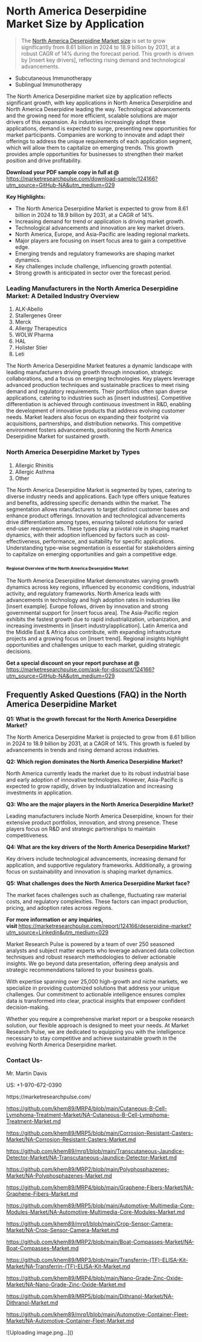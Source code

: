 <h1>North America Deserpidine Market&nbsp;Size by Application</h1><blockquote><p>The <a href="https://marketresearchpulse.com/download-sample/124166?utm_source=GitHub-NA&amp;utm_medium=029">North America Deserpidine Market size</a> is set to grow significantly from 8.61 billion in 2024 to 18.9 billion by 2031, at a robust CAGR of 14% during the forecast period. This growth is driven by [insert key drivers], reflecting rising demand and technological advancements.</p></blockquote><ul><li>Subcutaneous Immunotherapy<li> Sublingual Immunotherapy</li></ul><p>The North America Deserpidine market size by application reflects significant growth, with key applications in North America Deserpidine and North America Deserpidine leading the way. Technological advancements and the growing need for more efficient, scalable solutions are major drivers of this expansion. As industries increasingly adopt these applications, demand is expected to surge, presenting new opportunities for market participants. Companies are working to innovate and adapt their offerings to address the unique requirements of each application segment, which will allow them to capitalize on emerging trends. This growth provides ample opportunities for businesses to strengthen their market position and drive profitability.</p><p><strong>Download your PDF sample copy in full at @ </strong><a href="https://marketresearchpulse.com/download-sample/124166?utm_source=GitHub-NA&amp;utm_medium=029">https://marketresearchpulse.com/download-sample/124166?utm_source=GitHub-NA&amp;utm_medium=029</a></p><p><strong>Key Highlights: </strong></p><ul><li>The North America Deserpidine Market is expected to grow from 8.61 billion in 2024 to 18.9 billion by 2031, at a CAGR of 14%.</li><li>Increasing demand for trend or application is driving market growth.</li><li>Technological advancements and innovation are key market drivers.</li><li>North America, Europe, and Asia-Pacific are leading regional markets.</li><li>Major players are focusing on insert focus area to gain a competitive edge.</li><li>Emerging trends and regulatory frameworks are shaping market dynamics.</li><li>Key challenges include challenge, influencing growth potential.</li><li>Strong growth is anticipated in sector over the forecast period.</li></ul><h3>Leading Manufacturers in the North America Deserpidine Market: A Detailed Industry Overview</h3><ol><li>ALK-Abello</li><li>Stallergenes Greer</li><li>Merck</li><li>Allergy Therapeutics</li><li>WOLW Pharma</li><li>HAL</li><li>Holister Stier</li><li>Leti</li></ol><div class="flex max-w-full flex-col flex-grow"><div class="min-h-8 text-message flex w-full flex-col items-end gap-2 whitespace-normal break-words [.text-message+&amp;]:mt-5" dir="auto" data-message-author-role="assistant" data-message-id="fd8432e4-4910-450d-b182-61b7bfb0a01f" data-message-model-slug="gpt-4o"><div class="flex w-full flex-col gap-1 empty:hidden first:pt-[3px]"><div class="markdown prose w-full break-words dark:prose-invert light"><p>The North America Deserpidine Market features a dynamic landscape with leading manufacturers driving growth through innovation, strategic collaborations, and a focus on emerging technologies. Key players leverage advanced production techniques and sustainable practices to meet rising demand and regulatory requirements. Their portfolios often span diverse applications, catering to industries such as [insert industries]. Competitive differentiation is achieved through continuous investment in R&amp;D, enabling the development of innovative products that address evolving customer needs. Market leaders also focus on expanding their footprint via acquisitions, partnerships, and distribution networks. This competitive environment fosters advancements, positioning the North America Deserpidine Market for sustained growth.</p></div></div></div></div><h3>North America Deserpidine Market by Types</h3><ol><li>Allergic Rhinitis<li> Allergic Asthma<li> Other</li></ol><div class="flex max-w-full flex-col flex-grow"><div class="min-h-8 text-message flex w-full flex-col items-end gap-2 whitespace-normal break-words [.text-message+&amp;]:mt-5" dir="auto" data-message-author-role="assistant" data-message-id="084470be-0bb7-4664-bddf-5156b4f41249" data-message-model-slug="gpt-4o-mini"><div class="flex w-full flex-col gap-1 empty:hidden first:pt-[3px]"><div class="markdown prose w-full break-words dark:prose-invert light"><p>The North America Deserpidine Market is segmented by types, catering to diverse industry needs and applications. Each type offers unique features and benefits, addressing specific demands within the market. The segmentation allows manufacturers to target distinct customer bases and enhance product offerings. Innovation and technological advancements drive differentiation among types, ensuring tailored solutions for varied end-user requirements. These types play a pivotal role in shaping market dynamics, with their adoption influenced by factors such as cost-effectiveness, performance, and suitability for specific applications. Understanding type-wise segmentation is essential for stakeholders aiming to capitalize on emerging opportunities and gain a competitive edge.</p></div></div></div></div><h3><span style="font-size: 11px;">Regional Overview of the North America Deserpidine Market</span></h3><div class="flex max-w-full flex-col flex-grow"><div class="min-h-8 text-message flex w-full flex-col items-end gap-2 whitespace-normal break-words [.text-message+&amp;]:mt-5" dir="auto" data-message-author-role="assistant" data-message-id="e9038762-ce64-4e30-91c9-9bd413514231" data-message-model-slug="gpt-4o-mini"><div class="flex w-full flex-col gap-1 empty:hidden first:pt-[3px]"><div class="markdown prose w-full break-words dark:prose-invert light"><p>The North America Deserpidine Market demonstrates varying growth dynamics across key regions, influenced by economic conditions, industrial activity, and regulatory frameworks. North America leads with advancements in technology and high adoption rates in industries like [insert example]. Europe follows, driven by innovation and strong governmental support for [insert focus area]. The Asia-Pacific region exhibits the fastest growth due to rapid industrialization, urbanization, and increasing investments in [insert industry/application]. Latin America and the Middle East &amp; Africa also contribute, with expanding infrastructure projects and a growing focus on [insert trend]. Regional insights highlight opportunities and challenges unique to each market, guiding strategic decisions.</p></div></div></div></div><p><strong>Get a special discount on your report purchase at @ </strong><a href="https://marketresearchpulse.com/ask-for-discount/124166?utm_source=GitHub-NA&amp;utm_medium=029">https://marketresearchpulse.com/ask-for-discount/124166?utm_source=GitHub-NA&amp;utm_medium=029</a></p><h2>Frequently Asked Questions (FAQ) in the North America Deserpidine Market</h2><p><strong>Q1: What is the growth forecast for the North America Deserpidine Market?</strong></p><p>The North America Deserpidine Market is projected to grow from 8.61 billion in 2024 to 18.9 billion by 2031, at a CAGR of 14%. This growth is fueled by advancements in trends and rising demand across industries.</p><p><strong>Q2: Which region dominates the North America Deserpidine Market?</strong></p><p>North America currently leads the market due to its robust industrial base and early adoption of innovative technologies. However, Asia-Pacific is expected to grow rapidly, driven by industrialization and increasing investments in application.</p><p><strong>Q3: Who are the major players in the North America Deserpidine Market?</strong></p><p>Leading manufacturers include North America Deserpidine, known for their extensive product portfolios, innovation, and strong presence. These players focus on R&amp;D and strategic partnerships to maintain competitiveness.</p><p><strong>Q4: What are the key drivers of the North America Deserpidine Market?</strong></p><p>Key drivers include technological advancements, increasing demand for application, and supportive regulatory frameworks. Additionally, a growing focus on sustainability and innovation is shaping market dynamics.</p><p><strong>Q5: What challenges does the North America Deserpidine Market face?</strong></p><p>The market faces challenges such as challenge, fluctuating raw material costs, and regulatory complexities. These factors can impact production, pricing, and adoption rates across regions.</p><p><strong>For more information or any inquiries, visit&nbsp;</strong><a href="https://marketresearchpulse.com/report/124166/deserpidine-market?utm_source=Linkedin&utm_medium=029">https://marketresearchpulse.com/report/124166/deserpidine-market?utm_source=Linkedin&utm_medium=029</a></p><p>Market Research Pulse is powered by a team of over 250 seasoned analysts and subject matter experts who leverage advanced data collection techniques and robust research methodologies to deliver actionable insights. We go beyond data presentation, offering deep analysis and strategic recommendations tailored to your business goals.</p><p>With expertise spanning over 25,000 high-growth and niche markets, we specialize in providing customized solutions that address your unique challenges. Our commitment to actionable intelligence ensures complex data is transformed into clear, practical insights that empower confident decision-making.</p><p>Whether you require a comprehensive market report or a bespoke research solution, our flexible approach is designed to meet your needs. At Market Research Pulse, we are dedicated to equipping you with the intelligence necessary to stay competitive and achieve sustainable growth in the evolving North America Deserpidine market.</p><h3><strong>Contact Us-</strong></h3><p>Mr. Martin Davis</p><p>US: +1-970-672-0390</p><p>https://marketresearchpulse.com/</p><p><a href="https://github.com/khem89/MRP4/blob/main/Cutaneous-B-Cell-Lymphoma-Treatment-Market/NA-Cutaneous-B-Cell-Lymphoma-Treatment-Market.md">https://github.com/khem89/MRP4/blob/main/Cutaneous-B-Cell-Lymphoma-Treatment-Market/NA-Cutaneous-B-Cell-Lymphoma-Treatment-Market.md</a></p><p><a href="https://github.com/khem89/MRP5/blob/main/Corrosion-Resistant-Casters-Market/NA-Corrosion-Resistant-Casters-Market.md">https://github.com/khem89/MRP5/blob/main/Corrosion-Resistant-Casters-Market/NA-Corrosion-Resistant-Casters-Market.md</a></p><p><a href="https://github.com/khem89/mrp1/blob/main/Transcutaneous-Jaundice-Detector-Market/NA-Transcutaneous-Jaundice-Detector-Market.md">https://github.com/khem89/mrp1/blob/main/Transcutaneous-Jaundice-Detector-Market/NA-Transcutaneous-Jaundice-Detector-Market.md</a></p><p><a href="https://github.com/khem89/MRP2/blob/main/Polyphosphazenes-Market/NA-Polyphosphazenes-Market.md">https://github.com/khem89/MRP2/blob/main/Polyphosphazenes-Market/NA-Polyphosphazenes-Market.md</a></p><p><a href="https://github.com/khem89/MRP4/blob/main/Graphene-Fibers-Market/NA-Graphene-Fibers-Market.md">https://github.com/khem89/MRP4/blob/main/Graphene-Fibers-Market/NA-Graphene-Fibers-Market.md</a></p><p><a href="https://github.com/khem89/MRP5/blob/main/Automotive-Multimedia-Core-Modules-Market/NA-Automotive-Multimedia-Core-Modules-Market.md">https://github.com/khem89/MRP5/blob/main/Automotive-Multimedia-Core-Modules-Market/NA-Automotive-Multimedia-Core-Modules-Market.md</a></p><p><a href="https://github.com/khem89/mrp1/blob/main/Crop-Sensor-Camera-Market/NA-Crop-Sensor-Camera-Market.md">https://github.com/khem89/mrp1/blob/main/Crop-Sensor-Camera-Market/NA-Crop-Sensor-Camera-Market.md</a></p><p><a href="https://github.com/khem89/MRP2/blob/main/Boat-Compasses-Market/NA-Boat-Compasses-Market.md">https://github.com/khem89/MRP2/blob/main/Boat-Compasses-Market/NA-Boat-Compasses-Market.md</a></p><p><a href="https://github.com/khem89/MRP3/blob/main/Transferrin-(TF)-ELISA-Kit-Market/NA-Transferrin-(TF)-ELISA-Kit-Market.md">https://github.com/khem89/MRP3/blob/main/Transferrin-(TF)-ELISA-Kit-Market/NA-Transferrin-(TF)-ELISA-Kit-Market.md</a></p><p><a href="https://github.com/khem89/MRP4/blob/main/Nano-Grade-Zinc-Oxide-Market/NA-Nano-Grade-Zinc-Oxide-Market.md">https://github.com/khem89/MRP4/blob/main/Nano-Grade-Zinc-Oxide-Market/NA-Nano-Grade-Zinc-Oxide-Market.md</a></p><p><a href="https://github.com/khem89/MRP5/blob/main/Dithranol-Market/NA-Dithranol-Market.md">https://github.com/khem89/MRP5/blob/main/Dithranol-Market/NA-Dithranol-Market.md</a></p><p><a href="https://github.com/khem89/mrp1/blob/main/Automotive-Container-Fleet-Market/NA-Automotive-Container-Fleet-Market.md">https://github.com/khem89/mrp1/blob/main/Automotive-Container-Fleet-Market/NA-Automotive-Container-Fleet-Market.md</a></p>
![Uploading image.png…]()
